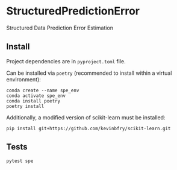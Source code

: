 # StructuredPredictionError

Structured Data Prediction Error Estimation

## Install

Project dependencies are in `pyproject.toml` file.

Can be installed via `poetry` (recommended to install within a virtual environment):

```
conda create --name spe_env
conda activate spe_env
conda install poetry
poetry install
```

Additionally, a modified version of scikit-learn must be installed:

```
pip install git+https://github.com/kevinbfry/scikit-learn.git
```

## Tests

```
pytest spe
```
